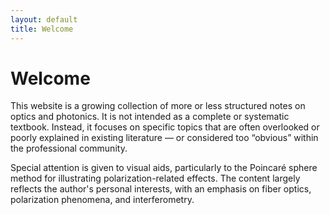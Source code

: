 ```yaml
---
layout: default
title: Welcome
---
```


# Welcome
This website is a growing collection of more or less structured notes on optics and photonics.
It is not intended as a complete or systematic textbook. Instead, it focuses on specific topics that are often overlooked or poorly explained in existing literature — or considered too “obvious” within the professional community.

Special attention is given to visual aids, particularly to the Poincaré sphere method for illustrating polarization-related effects.
The content largely reflects the author's personal interests, with an emphasis on fiber optics, polarization phenomena, and interferometry.

